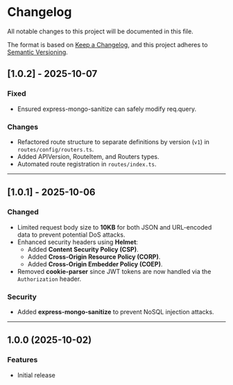 # Changelog

All notable changes to this project will be documented in this file.

The format is based on [Keep a Changelog](https://keepachangelog.com/en/1.1.0/),
and this project adheres to [Semantic Versioning](https://semver.org/spec/v2.0.0.html).

## [1.0.2] - 2025-10-07

### Fixed

- Ensured express-mongo-sanitize can safely modify req.query.

### Changes

- Refactored route structure to separate definitions by version (`v1`) in `routes/config/routers.ts`.
- Added APIVersion, RouteItem, and Routers types.
- Automated route registration in `routes/index.ts`.

---

## [1.0.1] - 2025-10-06

### Changed

- Limited request body size to **10KB** for both JSON and URL-encoded data to prevent potential DoS attacks.
- Enhanced security headers using **Helmet**:
  - Added **Content Security Policy (CSP)**.
  - Added **Cross-Origin Resource Policy (CORP)**.
  - Added **Cross-Origin Embedder Policy (COEP)**.
- Removed **cookie-parser** since JWT tokens are now handled via the `Authorization` header.

### Security

- Added **express-mongo-sanitize** to prevent NoSQL injection attacks.

---

## 1.0.0 (2025-10-02)

### Features

- Initial release
